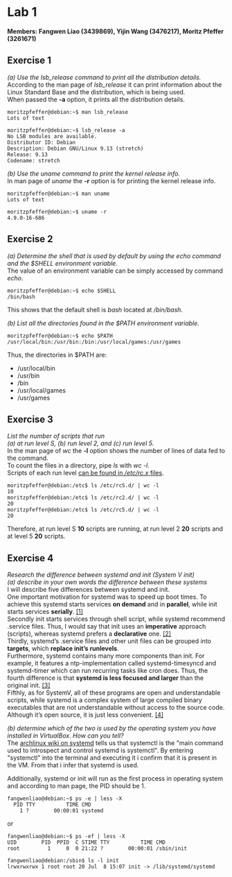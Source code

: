 # Lab 1

**Members: Fangwen Liao (3439869), Yijin Wang (3476217), Moritz Pfeffer (3261671)**

## Exercise 1

*(a) Use the lsb_release command to print all the distribution details.*  
According to the man page of *lsb_release* it can print information about the
Linux Standard Base and the distribution, which is being used.  
When passed the **-a** option, it prints all the distribution details.

```console
moritzpfeffer@debian:~$ man lsb_release
Lots of text
```

```console
moritzpfeffer@debian:~$ lsb_release -a
No LSB modules are available.
Distributor ID: Debian
Description: Debian GNU/Linux 9.13 (stretch)
Release: 9.13
Codename: stretch
```

*(b) Use the uname command to print the kernel release info.*  
In man page of *uname* the **-r** option is for printing the kernel release info.

```console
moritzpfeffer@debian:~$ man uname
Lots of text
```

```console
moritzpfeffer@debian:~$ uname -r
4.9.0-16-686
```

## Exercise 2

*(a) Determine the shell that is used by default by using the echo command and
the $SHELL environment variable.*  
The value of an environment variable can be simply accessed by command *echo*.
<div style="page-break-after: always;"></div>

```console
moritzpfeffer@debian:~$ echo $SHELL
/bin/bash
```

This shows that the default shell is *bash* located at */bin/bash*.

*(b) List all the directories found in the $PATH environment variable.*

```console
moritzpfeffer@debian:~$ echo $PATH
/usr/local/bin:/usr/bin:/bin:/usr/local/games:/usr/games
```

Thus, the directories in $PATH are:

* /usr/local/bin
* /usr/bin
* /bin
* /usr/local/games
* /usr/games

## Exercise 3

*List the number of scripts that run  
(a) at run level S, (b) run level 2, and (c) run level 5.*  
In the man page of *wc* the **-l** option shows the number of lines of data fed to the command.\
To count the files in a directory, pipe *ls* with *wc -l*.\
Scripts of each run level [can be found in */etc/rc.x* files](https://www.geeksforgeeks.org/run-levels-linux/).

```console
moritzpfeffer@debian:/etc$ ls /etc/rcS.d/ | wc -l
10
moritzpfeffer@debian:/etc$ ls /etc/rc2.d/ | wc -l
20
moritzpfeffer@debian:/etc$ ls /etc/rc5.d/ | wc -l
20
```

Therefore, at run level S **10** scripts are running, at run level 2 **20** scripts and at level 5 **20** scripts.

## Exercise 4

*Research the difference between systemd and init (System V init)  
(a) describe in your own words the difference between these systems*  
I will describe five differences between systemd and init.  
One important motivation for systemd was to speed up boot times. To achieve this systemd starts services **on demand** and in **parallel**, while init starts services **serially**. [[1]](http://0pointer.de/blog/projects/systemd.html)  
Secondly init starts services through shell script, while systemd recommend .service files. Thus, I would say that init uses an **imperative** approach (scripts), whereas systemd prefers a **declarative** one. [[2]](https://danielmiessler.com/study/the-difference-between-system-v-and-systemd/)  
Thirdly, systemd’s .service files and other unit files can be grouped into **targets**, which **replace init’s runlevels**.  
Furthermore, systemd contains many more components than init. For example, it features a ntp-implementation called systemd-timesyncd and systemd-timer which can run recurring tasks like cron does.
Thus, the fourth difference is that **systemd is less focused and larger** than the original init. [[3]](https://lwn.net/Articles/804989/)  
Fifthly, as for SystemV, all of these programs are open and understandable scripts, while systemd is a complex system of large compiled binary executables that are not understandable without access to the source code. Although it’s open source, it is just less convenient. [[4]](https://link.springer.com/chapter/10.1007/978-1-4842-5455-4_13)

*(b) determine which of the two is used by the operating system you have installed in VirtualBox. How
can you tell?*  
The [archlinux wiki on systemd](https://wiki.archlinux.org/title/Systemd) tells us that systemctl is the "main command used to introspect and control systemd is systemctl".
By entering "systemctl" into the terminal and executing it i confirm that it is present in the VM. From that i infer that systemd is used.

Additionally, systemd or init will run as the first process in operating system and according to man page, the PID should be 1.

```console
fangwenliao@debian:~$ ps -e | less -X
  PID TTY          TIME CMD
    1 ?        00:00:01 systemd
```

or

```console
fangwenliao@debian:~$ ps -ef | less -X
UID        PID  PPID  C STIME TTY          TIME CMD
root         1     0  0 21:22 ?        00:00:01 /sbin/init
```

```console
fangwenliao@debian:/sbin$ ls -l init
lrwxrwxrwx 1 root root 20 Jul  8 15:07 init -> /lib/systemd/systemd
```
